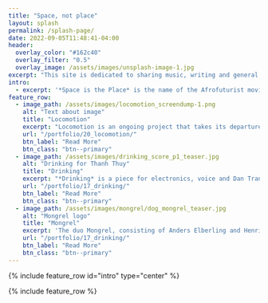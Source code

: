 ```yaml
---
title: "Space, not place"
layout: splash
permalink: /splash-page/
date: 2022-09-05T11:48:41-04:00
header:
  overlay_color: "#162c40"
  overlay_filter: "0.5"
  overlay_image: /assets/images/unsplash-image-1.jpg
excerpt: "This site is dedicated to sharing music, writing and general information about what I do as a musician, composer and researcher. The site is an infinite work-in-progress and perhaps more of an archive than a promotion for myself."
intro: 
  - excerpt: '*Space is the Place* is the name of the Afrofuturist movie featuring Sun Ra from 1972. Sun Ra is a strong influence on me. But now, the challenge, and the new futurism, is to start to disregard place as a confined area and to fully acknowledge that space is som much more than place.'
feature_row:
  - image_path: /assets/images/locomotion_screendump-1.png
    alt: "Text about image"
    title: "Locomotion"
    excerpt: "Locomotion is an ongoing project that takes its departure in field recordings made in and around the KMH campus. These are used to create a virtual sonic space that allows the listener to be at several places at the same time, metaphorically speaking."
    url: "/portfolio/20_locomotion/"
    btn_label: "Read More"
    btn_class: "btn--primary"
  - image_path: /assets/images/drinking_score_p1_teaser.jpg
    alt: "Drinking for Thanh Thuy"
    title: "Drinking"
    excerpt: "*Drinking* is a piece for electronics, voice and Dan Tranh (a Vietnamese zither) for Nguyen Thanh Thuy and is composed on a poem by W. B. Yeats from a concept by Bill Brooks."
    url: "/portfolio/17_drinking/"
    btn_label: "Read More"
    btn_class: "btn--primary"
  - image_path: /assets/images/mongrel/dog_mongrel_teaser.jpg
    alt: "Mongrel logo"
    title: "Mongrel"
    excerpt: 'The duo Mongrel, consisting of Anders Elberling and Henrik Frisk, has worked together for severeal years on numerous audio/visual projects. The overarching ambition with their work is to critically examine the nature of the relation between audio and video. Their works have been performed in Denmark, Sweden, Belgium, Germany, Portugal and Vietnam among other countries.'
    url: "/portfolio/17_drinking/"
    btn_label: "Read More"
    btn_class: "btn--primary"
---
```


{% include feature_row id="intro" type="center" %}

{% include feature_row %}

